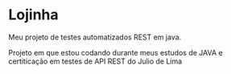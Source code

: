 # Lojinha
Meu projeto de testes automatizados REST em java.

Projeto em que estou codando durante meus estudos de JAVA e certiticação em testes de API REST do Julio de Lima

